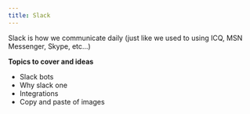 ```yaml
---
title: Slack
---
```


Slack is how we communicate daily (just like we used to using ICQ, MSN Messenger, Skype, etc...)

**Topics to cover and ideas**

 - Slack bots
 - Why slack one
 - Integrations
 - Copy and paste of images
